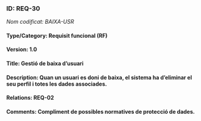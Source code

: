 ### ID: REQ-30
_Nom codificat: BAIXA-USR_
#### Type/Category: Requisit funcional (RF)
#### Version: 1.0
#### Title: Gestió de baixa d’usuari
#### Description: Quan un usuari es doni de baixa, el sistema ha d’eliminar el seu perfil i totes les dades associades.
#### Relations: REQ-02
#### Comments: Compliment de possibles normatives de protecció de dades.

